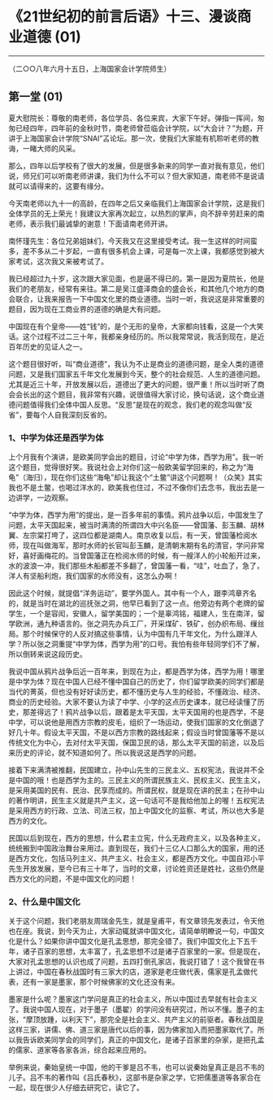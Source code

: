 # 《21世纪初的前言后语》十三、漫谈商业道德 (01)

------

（二○○八年六月十五日，上海国家会计学院师生）

## 第一堂 (01)

夏大慰院长：尊敬的南老师，各位学员、各位来宾，大家下午好。弹指一挥间，匆匆已经四年，四年前的金秋时节，南老师曾莅临会计学院，以“大会计？”为题，开讲于上海国家会计学院“SNAI”叾论坛。那一次，使我们大家能有机聆听老师的教诲，一睹大师的风采。

那么，四年以后学校有了很大的发展，但是很多新来的同学一直对我有意见，他们说，师兄们可以听南老师讲课，我们为什么不可以？但大家知道，南老师不是说请就可以请得来的，这要有缘分。

今天南老师以九十一的高龄，在四年之后又亲临我们上海国家会计学院，这是我们全体学员的无上荣光！我建议大家再次起立，以热烈的掌声，向不辞辛劳赶来的南老师，表示我们最诚挚的谢意！下面请南老师开讲。

南怀瑾先生：各位兄弟姐妹们，今天我又在这里接受考试。我一生这样的时间蛮多，差不多从二十岁起，一直有很多机会上课，可是每一次上课，我都感觉到被大家考试，这次我又来被考试了。

我已经超过九十岁，这次跟大家见面，也是逼不得已的。第一是因为夏院长，他是我们的老朋友，经常有来往。第二是吴江盛泽商会的盛会长，和其他几个地方的商会联合，让我来报告一下中国文化里的商业道德。当时一听，我说这是非常重要的题目，因为现在工商业界的道德的确是大有问题。

中国现在有个皇帝——姓“钱”的，是个无形的皇帝，大家都向钱看，这是一个大笑话。这个过程不过二三十年，我都亲身经历的。所以我常常说，我活到现在，是近百年历史的见证人之一。

这个题目很好听，叫“商业道德”，我认为不止是商业的道德问题，是全人类的道德问题，又是我们国家五千年文化发展到今天，整个的社会规范、人生的道德问题。尤其是近三十年，开放发展以后，道德出了更大的问题，很严重！所以当时听了商会会长出的这个题目，我非常有兴趣，说很值得大家讨论，换句话说，这个商业道德问题值得我们全体中国人反思。“反思”是现在的观念，我们老的观念叫做“反省”，要每个人自我深刻反省的。

### 1、中学为体还是西学为体

上个月我有个演讲，是欧美同学会出的题目，讨论“中学为体，西学为用”。我一听这个题目，觉得很好笑。我说社会上对你们这一般欧美留学回来的，称之为“海龟”（海归），现在你们这些“海龟”却让我这个“土鳖”讲这个问题啊！（众笑》其实我也不是土鳖，也喝过洋水的，欧美我也住过，不过不像你们去念书，我出去是一边讲学，一边观察。

“中学为体，西学为用”的提出，是一百多年前的事情。鸦片战争以后，中国发生了问题，太平天国起来，被当时满清的所谓四大中兴名臣——曾国藩、彭玉麟、胡林翼、左宗棠打垮了，这四位都是湖南人。南京收复以后，有一天，曾国藩检阅水师，现在叫做海军，那时水师的长官叫彭玉麟，是清朝末期有名的清官，学问非常好，喜好画梅花的。当曾国藩正在检阅水师的时候，有一艘洋人的小轮船开过来，水的波浪一冲，我们那些木船都差不多翻了，曾国藩一看，“哇”，吐血了，急了，洋人有坚船利炮，我们国家的水师没有，这怎么办啊！

因此这个时候，就提倡“洋务运动”，要学外国人。其中有一个人，跟李鸿章齐名的，就是当时在湖北的巡抚张之洞，他早已看到了这一点。他旁边有两个老牌的留学生，一个是容闳，安徽人，留学美国的；一个是辜鸿铭，福建人，生在南洋，留学欧洲，通九种语言的。张之洞先办兵工厂，开采煤矿、铁矿，创办织布局、缫丝局。那个时候保守的人反对搞这些事情，认为中国有几干年文化，为什么跟洋人学？所以张之洞重提“中学为体，西学为用”的口号。我怕有些年轻同学们不了解，所以倒转来说这段历史。

我说中国从鸦片战争后近一百年来，到现在为止，都是西学为体，西学为用！哪里是中学为体？现在中国人已经不懂中国自己的历史了，你们留学欧美的同学们都是当代的菁英，但也没有好好读历史，都不懂历史与人生的经验，不懂政治、经济、商业的历史经验。大家不要认为读了中学、小学的这点历史课本，就已经读懂了历史，那差得远了！鸦片战争以后，跟着是太平天国，太平天国用的也是西学，不是中学，可以说他是用西方宗教的皮毛，组织了一场运动，使我们国家的文化倒退了好几十年。假设太平天国，不是以西方宗教的路线起来；假设当时曾国藩等不是以传统文化为中心，去对付太平天国，保国卫民的话，那么太平天国的前途，以及后来历史的评论，就不知道如何了。所以我说这是西学的问题。

接着下来满清被推翻，民国建立，孙中山先生的三民主义、五权宪法，我说并不全是中国的哦！也是西学为主的。三民主义的所谓民族主义、民权主义、民生主义，是采用美国的民有、民治、民享而成的。所谓民权，就是现在讲的民主；在孙中山的著作明讲，民生主义就是共产主义，这一句话可不是我给他加上的喔！五权宪法是采用西方的行政、立法、司法三权，加上中国文化的监察、考试，所以也大多是西方的文化。

民国以后到现在，西方的思想，什么君主立宪，什么无政府主义，以及各种主义，统统搬到中国政治舞台来用过。直到现在，我们十三亿人口那么大的国家，用的还是西方文化，包括马列主义、共产主义、社会主义，都是西方文化。中国自邓小平先生开放发展，至今已有三十年了，当时的文章，讨论姓资还是姓社，这些仍然是西方文化的问题，不是中国文化的问题！

### 2、什么是中国文化

关于这个问题，我们老朋友周瑞金先生，就是皇甫平，有文章领先发表过，令天他也在座。我说，到今天为止，大家动辄就讲中国文化，请简单明瞭说一句，中国文化是什么？如果你讲中国文化是孔孟思想，那完全错了。我们中国文化上下五千年，诸子百家的思想，太丰富了，孔孟思想不过是诸子百家里的一家。但是现在，大家对孔孟思想的认识也成了问题，五四打倒孔家店，我说打错了！这个我曾在书上讲过，中国在春秋战国时有三家大的店，道家是老庄做代表，儒家是孔孟做代表，还有一家是墨家，那个时候佛家的文化还没有来。

墨家是什么呢？墨家这门学问是真正的社会主义，所以中国过去早就有社会主义了。我说中国人现在，对于墨子（墨翟）的学问没有研究过，所以不懂。墨子的主张，“摩顶放踵，以利天下”，那完全是社会主义、共产主义的前驱者。春秋战国是这样三家，讲儒、佛、道三家是唐代以后的事，因为佛家加入而把墨家取代了。所以我告诉欧美同学会的同学们，真正的中国文化，是诸子百家里的杂家，是把孔孟的儒家、道家等各家各派，综合起来应用的。

举例来说，秦始皇统一中国，他的干爹是吕不韦，也可以说秦始皇真正是吕不韦的儿子。吕不韦的著作叫《吕氏春秋》，这部书是杂家之学，它把儒墨道等各家合在一起，现在很少人仔细去研究它，读它了。

